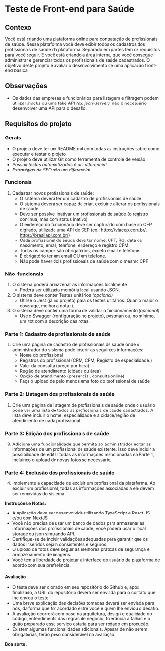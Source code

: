 # Teste de Front-end para Saúde

## Contexo

Você está criando uma plataforma online para contratação de profissionais de saúde. Nessa plataforma você deve exibir todos os cadastros dos profissionais de saúde da plataforma. Separado em partes tem os requisitos para você seguir. E você está criando a área interna, que você consegue administrar e gerenciar todos os profissionais de saúde cadastrados. O objetivo deste projeto é avaliar o desenvolvimento de uma aplicação front-end básica.

## Observações
- Os dados das empresas e funcionários para listagem e filtragem podem utilizar _mocks_ ou uma fake API *(ex: json-server)*, não é necessário desenvolver uma API para o desafio.

## Requisitos do projeto
### Gerais
   - O projeto deve ter um README.md com todas as instruções sobre como executar e testar o projeto
   - O projeto deve utilizar Git como ferramenta de controle de versão
   - *Possuir testes automatizados é um diferencial*
   - *Estratégias de SEO são um diferencial*

### Funcionais
   1. Cadastrar novos profissionais de saúde:
      - O sistema deverá ter um cadastro de profissionais de saúde
      - O sistema deverá ser capaz de criar, excluir e alterar os profissionais de saúde
      - Deve ser possível inativar um profissionais de saúde (o registro continua, mas com status inativo)
      - O endereço do funcionário deve ser capturado com base no CEP digitado, utilizado uma API de CEP (ex.: https://viacep.com.br/, https://brasilapi.com.br/)
      - Cada profissional de saúde deve ter nome, CPF, RG, data de nascimento, email, telefone, endereço e registro CFM.
      - Todos os campos são obrigatórios, exceto email e telefone.
      - É obrigatório ter um email OU um telefone.
      - Não pode haver dois profissionais de saúde com o mesmo CPF

### Não-funcionais
   1. O sistema poderá armazenar as informações localmente 
      - Poderá ser utilizada memória local usando JSON.
   2. O sistema deve conter Testes unitários *(opcional)*
      - Utilize o Jest (já no projeto) para os testes unitários. Quanto maior o coverage, melhor a nota :).
   3. O sistema deve conter uma forma de validar o funcionamento *(opcional)*
      - Use o Swagger (configuração no projeto), postman ou, no mínimo, um .txt com a descrição das rotas.

### Parte 1: Cadastro de profissionais de saúde
1. Crie uma página de cadastro de profissionais de saúde onde o administrador do sistema pode inserir as seguintes informações:
   - Nome do profissional
   - Registros do profissional (CRM, CFM, Registro de especialidade.)
   - Valor da consulta (preço por hora)
   - Região de atendimento (cidade ou área)
   - Opção de atendimento (presencial, consulta online)
   - Faça o upload de pelo menos uma foto do profissional de saúde

### Parte 2: Listagem dos profissionais de saúde
1. Crie uma página de listagem de profissionais de saúde onde o usuário pode ver uma lista de todos as profissionais de saúde cadastrados. A lista deve incluir o nome, especialidade e a cidade/região de atendimento de cada profissional.

### Parte 3: Edição dos profissionais de saúde
3. Adicione uma funcionalidade que permita ao administrador editar as informações de um profissional de saúde existente. Isso deve incluir a possibilidade de editar todas as informações mencionadas na Parte 1, incluindo o upload de novas fotos se necessário.

### Parte 4: Exclusão dos profissionais de saúde
4. Implemente a capacidade de excluir um profissional da plataforma. Ao excluir um profissional, todas as informações associadas a ele devem ser removidas do sistema.

**Instruções e Notas:**
- A aplicação deve ser desenvolvida utilizando TypeScript e React.JS e/ou com NextJS
- Você não precisa de usar um banco de dados para armazenar as informações dos profissionais de saúde, você poderá usar o local storage ou json simulando API.
- Certifique-se de incluir validações adequadas para garantir que os dados inseridos sejam consistentes e seguros.
- O upload de fotos deve seguir as melhores práticas de segurança e armazenamento de imagens.
- Você tem a liberdade de projetar a interface do usuário da plataforma de acordo com sua preferência.

 #### Avaliação
 - O teste deve ser clonado em seu repositório do Github e, após finalizado, a URL do repositório deverá ser enviada para o contato que lhe enviou o teste
 - Uma breve explicação das decisões tomadas deverá ser enviada para nós, da forma que for acordado entre você e quem lhe enviou o desafio.
 - A avaliação ocorrerá com base na arquitetura, design e qualidade do código, entendimento das regras de negócio, tolerância a falhas e o quão preparado esse serviço estaria para ser rodado em produção.
 - Existem algumas funcionalidades adicionais. Apesar de não serem obrigatórias, terão peso considerável na avaliação.

**Boa sorte.**

